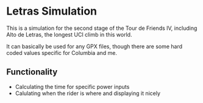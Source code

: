 # Letras Simulation

This is a simulation for the second stage of the Tour de Friends IV, including Alto de Letras, the longest UCI climb in this world.

It can basically be used for any GPX files, though there are some hard coded values specific for Columbia and me.

## Functionality

* Calculating the time for specific power inputs
* Calulating when the rider is where and displaying it nicely
